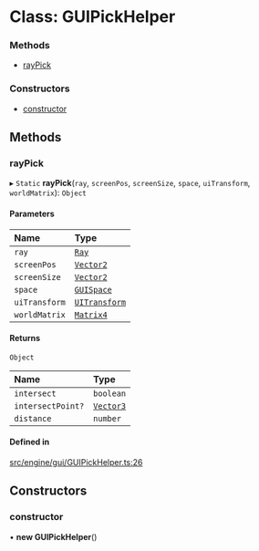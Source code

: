 # Class: GUIPickHelper


### Methods

- [rayPick](GUIPickHelper.md#raypick)

### Constructors

- [constructor](GUIPickHelper.md#constructor)

## Methods

### rayPick

▸ `Static` **rayPick**(`ray`, `screenPos`, `screenSize`, `space`, `uiTransform`, `worldMatrix`): `Object`

#### Parameters

| Name | Type |
| :------ | :------ |
| `ray` | [`Ray`](Ray.md) |
| `screenPos` | [`Vector2`](Vector2.md) |
| `screenSize` | [`Vector2`](Vector2.md) |
| `space` | [`GUISpace`](../enums/GUISpace.md) |
| `uiTransform` | [`UITransform`](UITransform.md) |
| `worldMatrix` | [`Matrix4`](Matrix4.md) |

#### Returns

`Object`

| Name | Type |
| :------ | :------ |
| `intersect` | `boolean` |
| `intersectPoint?` | [`Vector3`](Vector3.md) |
| `distance` | `number` |

#### Defined in

[src/engine/gui/GUIPickHelper.ts:26](https://github.com/Orillusion/orillusion/blob/main/src/engine/gui/GUIPickHelper.ts#L26)

## Constructors

### constructor

• **new GUIPickHelper**()
